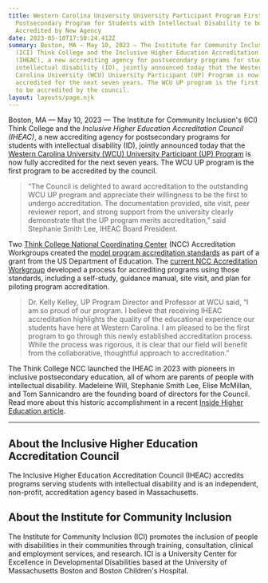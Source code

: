 ```yaml
---
title: Western Carolina University University Participant Program First
  Postsecondary Program for Students with Intellectual Disability to be
  Accredited by New Agency
date: 2023-05-10T17:50:24.412Z
summary: Boston, MA — May 10, 2023 — The Institute for Community Inclusion's
  (ICI) Think College and the Inclusive Higher Education Accreditation Council
  (IHEAC), a new accrediting agency for postsecondary programs for students with
  intellectual disability (ID), jointly announced today that the Western
  Carolina University (WCU) University Participant (UP) Program is now fully
  accredited for the next seven years. The WCU UP program is the first program
  to be accredited by the council.
layout: layouts/page.njk
---
```

Boston, MA — May 10, 2023 — The Institute for Community Inclusion's (ICI) Think College and the <em>Inclusive Higher Education Accreditation Council (IHEAC)</em>, a new accrediting agency for postsecondary programs for students with intellectual disability (ID), jointly announced today that the <a href="https://www.wcu.edu/learn/departments-schools-colleges/ceap/stl/special-education-programs/university-participant-up-program/index.aspx">Western Carolina University (WCU) University Participant (UP) Program</a> is now fully accredited for the next seven years. The WCU UP program is the first program to be accredited by the council.</p>
<blockquote>
<p>“The Council is delighted to award accreditation to the outstanding WCU UP program and appreciate their willingness to be the first to undergo accreditation. The documentation provided, site visit, peer reviewer report, and strong support from the university clearly demonstrate that the UP program merits accreditation,” said Stephanie Smith Lee, IHEAC Board President.</p>
</blockquote>
<p>Two <a href="https://thinkcollege.net/projects/ncc">Think College National Coordinating Center</a> (NCC) Accreditation Workgroups created the <a href="https://thinkcollege.net/resource/program-accreditation/program-accreditation-standards-guidance-and-evidence-requirements">model program accreditation standards</a> as part of a grant from the US Department of Education. The <a href="https://thinkcollege.net/projects/ncc/program-accreditation">current NCC Accreditation Workgroup</a> developed a process for accrediting programs using those standards, including a self-study, guidance manual, site visit, and plan for piloting program accreditation.</p>
<blockquote>
<p>Dr. Kelly Kelley, UP Program Director and Professor at WCU said, “I am so proud of our program. I believe that receiving IHEAC accreditation highlights the quality of the educational experience our students have here at Western Carolina. I am pleased to be the first program to go through this newly established accreditation process. While the process was rigorous, it is clear that our field will benefit from the collaborative, thoughtful approach to accreditation.”</p>
</blockquote>
<p>The Think College NCC launched the IHEAC in 2023 with pioneers in inclusive postsecondary education, all of whom are parents of people with intellectual disability. Madeleine Will, Stephanie Smith Lee, Elise McMillan, and Tom Sannicandro are the founding board of directors for the Council. Read more about this historic accomplishment in a recent <a href="https://www.insidehighered.com/news/2023/03/27/accreditor-emerging-intellectual-disabilities-programs">Inside Higher Education article</a>.</p>
<hr> 
<h2>About the Inclusive Higher Education Accreditation Council</h2>
<p>The Inclusive Higher Education Accreditation Council (IHEAC) accredits programs serving students with intellectual disability and is an independent, non-profit, accreditation agency based in Massachusetts.</p>
<h2>About the Institute for Community Inclusion</h2>
<p>The Institute for Community Inclusion (ICI) promotes the inclusion of people with disabilities in their communities through training, consultation, clinical and employment services, and research. ICI is a University Center for Excellence in Developmental Disabilities based at the University of Massachusetts Boston and Boston Children's Hospital.</p>